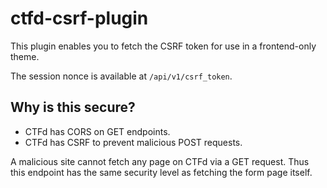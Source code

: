 # ctfd-csrf-plugin

This plugin enables you to fetch the CSRF token for use in a frontend-only theme.

The session nonce is available at `/api/v1/csrf_token`.

## Why is this secure?

- CTFd has CORS on GET endpoints.
- CTFd has CSRF to prevent malicious POST requests.

A malicious site cannot fetch any page on CTFd via a GET request. Thus this endpoint has the same security level as fetching the form page itself.